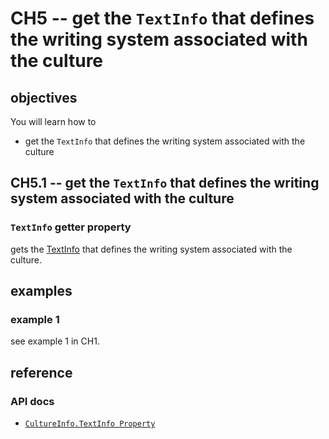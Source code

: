 # CH5 -- get the `TextInfo` that defines the writing system associated with the culture
## objectives
You will learn how to

+ get the `TextInfo` that defines the writing system associated with the culture

## CH5.1 -- get the `TextInfo` that defines the writing system associated with the culture
### `TextInfo` getter property
gets the [TextInfo](https://learn.microsoft.com/en-us/dotnet/api/system.globalization.textinfo?view=net-8.0) that defines the writing system associated with the culture.

## examples
### example 1
see example 1 in CH1.

## reference
### API docs
+ [`CultureInfo.TextInfo Property`](https://learn.microsoft.com/en-us/dotnet/api/system.globalization.cultureinfo.textinfo?view=net-8.0)